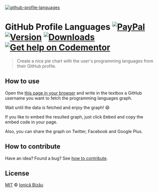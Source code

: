 [![github-profile-languages](http://i.imgur.com/QG6Gh5I.png)](http://ionicabizau.github.io/github-profile-languages?user=IonicaBizau)

# GitHub Profile Languages [![PayPal](https://img.shields.io/badge/%24-paypal-f39c12.svg)][paypal-donations] [![Version](https://img.shields.io/npm/v/github-profile-languages.svg)](https://www.npmjs.com/package/github-profile-languages) [![Downloads](https://img.shields.io/npm/dt/github-profile-languages.svg)](https://www.npmjs.com/package/github-profile-languages) [![Get help on Codementor](https://cdn.codementor.io/badges/get_help_github.svg)](https://www.codementor.io/johnnyb?utm_source=github&utm_medium=button&utm_term=johnnyb&utm_campaign=github)

> Create a nice pie chart with the user's programming languages from their GitHub profile.

## How to use

Open the [this page in your browser](http://ionicabizau.github.io/github-profile-languages) and write in the textbox a GitHub username you want to fetch the programming languages graph.

Wait until the data is fetched and enjoy the graph! :smile:

If you like to embed the resulted graph, just click <kbd>Embed</kbd> and copy the embed code in your page.

Also, you can share the graph on Twitter, Facebook and Google Plus.

## How to contribute
Have an idea? Found a bug? See [how to contribute][contributing].

## License

[MIT][license] © [Ionică Bizău][website]

[paypal-donations]: https://www.paypal.com/cgi-bin/webscr?cmd=_s-xclick&hosted_button_id=RVXDDLKKLQRJW
[donate-now]: http://i.imgur.com/6cMbHOC.png

[license]: http://showalicense.com/?fullname=Ionic%C4%83%20Biz%C4%83u%20%3Cbizauionica%40gmail.com%3E%20(http%3A%2F%2Fionicabizau.net)&year=2015#license-mit
[website]: http://ionicabizau.net
[contributing]: /CONTRIBUTING.md
[docs]: /DOCUMENTATION.md